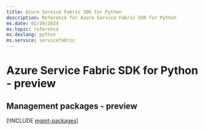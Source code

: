 ```yaml
---
title: Azure Service Fabric SDK for Python
description: Reference for Azure Service Fabric SDK for Python
ms.date: 02/29/2024
ms.topic: reference
ms.devlang: python
ms.service: servicefabric
---
```

# Azure Service Fabric SDK for Python - preview

## Management packages - preview
[!INCLUDE [mgmt-packages](service-fabric-mgmt-index.md)]